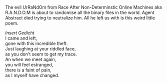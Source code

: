 
The evil UrRaNdOm from Race After Non-Determinstic Online Machines aka R.A.N.D.O.M is about to randomise all the binary files in the world. Agent Abstract died trying to neutralize him. All he left us with is this weird little poem.

*Insert Gedicht*  
I came and left,  
gone with this incredible theft.  
Just laughing at your riddled face,  
as you don't seem to get my trace.  
An when we meet again,  
you will feel estranged,  
there is a faint of pain,  
as I myself have changed.  
